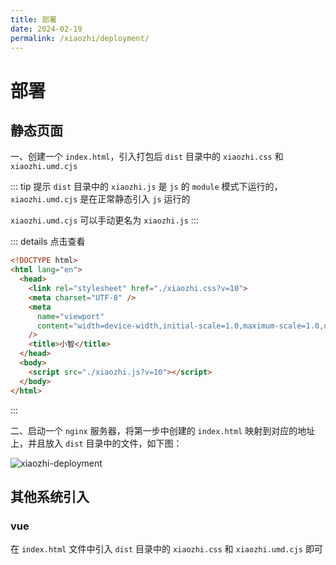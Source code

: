 ```yaml
---
title: 部署
date: 2024-02-19
permalink: /xiaozhi/deployment/
---
```


# 部署

## 静态页面

一、创建一个 `index.html`，引入打包后 `dist` 目录中的 `xiaozhi.css` 和 `xiaozhi.umd.cjs`

::: tip 提示
`dist` 目录中的 `xiaozhi.js` 是 `js` 的 `module` 模式下运行的，`xiaozhi.umd.cjs` 是在正常静态引入 `js` 运行的

`xiaozhi.umd.cjs` 可以手动更名为 `xiaozhi.js`
:::

::: details 点击查看

```html {4,13}
<!DOCTYPE html>
<html lang="en">
  <head>
    <link rel="stylesheet" href="./xiaozhi.css?v=10">
    <meta charset="UTF-8" />
    <meta
      name="viewport"
      content="width=device-width,initial-scale=1.0,maximum-scale=1.0,user-scalable=0"
    />
    <title>小智</title>
  </head>
  <body>
    <script src="./xiaozhi.js?v=10"></script>
  </body>
</html>

```

:::

二、启动一个 `nginx` 服务器，将第一步中创建的 `index.html` 映射到对应的地址上，并且放入 `dist` 目录中的文件，如下图：

![xiaozhi-deployment](/images/sdk/xiaozhi/deployment.png)

## 其他系统引入

### vue

在 `index.html` 文件中引入 `dist` 目录中的 `xiaozhi.css` 和 `xiaozhi.umd.cjs` 即可